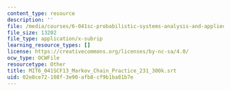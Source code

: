 ```yaml
---
content_type: resource
description: ''
file: /media/courses/6-041sc-probabilistic-systems-analysis-and-applied-probability-fall-2013/02e8ce72108f3e90afb8cf9b1ba81b7e_MIT6_041SCF13_Markov_Chain_Practice_231_300k.srt
file_size: 13202
file_type: application/x-subrip
learning_resource_types: []
license: https://creativecommons.org/licenses/by-nc-sa/4.0/
ocw_type: OCWFile
resourcetype: Other
title: MIT6_041SCF13_Markov_Chain_Practice_231_300k.srt
uid: 02e8ce72-108f-3e90-afb8-cf9b1ba81b7e
---
```

